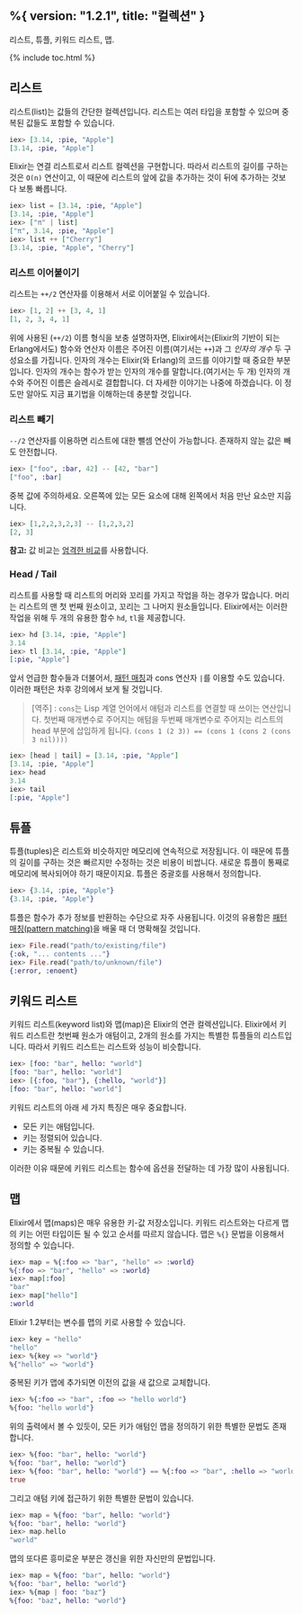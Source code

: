 %{
  version: "1.2.1",
  title: "컬렉션"
}
---

리스트, 튜플, 키워드 리스트, 맵.

{% include toc.html %}

## 리스트

리스트(list)는 값들의 간단한 컬렉션입니다. 리스트는 여러 타입을 포함할 수 있으며 중복된 값들도 포함할 수 있습니다.

```elixir
iex> [3.14, :pie, "Apple"]
[3.14, :pie, "Apple"]
```

Elixir는 연결 리스트로서 리스트 컬렉션을 구현합니다. 따라서 리스트의 길이를 구하는 것은 `O(n)` 연산이고, 이 때문에 리스트의 앞에 값을 추가하는 것이 뒤에 추가하는 것보다 보통 빠릅니다.

```elixir
iex> list = [3.14, :pie, "Apple"]
[3.14, :pie, "Apple"]
iex> ["π" | list]
["π", 3.14, :pie, "Apple"]
iex> list ++ ["Cherry"]
[3.14, :pie, "Apple", "Cherry"]
```


### 리스트 이어붙이기

리스트는 `++/2` 연산자를 이용해서 서로 이어붙일 수 있습니다.

```elixir
iex> [1, 2] ++ [3, 4, 1]
[1, 2, 3, 4, 1]
```

위에 사용된 (`++/2`) 이름 형식을 보충 설명하자면, Elixir에서는(Elixir의 기반이 되는 Erlang에서도) 함수와 연산자 이름은 주어진 이름(여기서는 `++`)과 그 _인자의 개수_ 두 구성요소를 가집니다. 인자의 개수는 Elixir(와 Erlang)의 코드를 이야기할 때 중요한 부분입니다. 인자의 개수는 함수가 받는 인자의 개수를 말합니다.(여기서는 두 개) 인자의 개수와 주어진 이름은 슬레시로 결합합니다. 더 자세한 이야기는 나중에 하겠습니다. 이 정도만 알아도 지금 표기법을 이해하는데 충분할 것입니다.

### 리스트 빼기

`--/2` 연산자를 이용하면 리스트에 대한 뺄셈 연산이 가능합니다. 존재하지 않는 값은 빼도 안전합니다.

```elixir
iex> ["foo", :bar, 42] -- [42, "bar"]
["foo", :bar]
```

중복 값에 주의하세요. 오른쪽에 있는 모든 요소에 대해 왼쪽에서 처음 만난 요소만 지웁니다.

```elixir
iex> [1,2,2,3,2,3] -- [1,2,3,2]
[2, 3]
```

**참고:** 값 비교는 [엄격한 비교](../basics/#comparison)를 사용합니다.

### Head / Tail

리스트를 사용할 때 리스트의 머리와 꼬리를 가지고 작업을 하는 경우가 많습니다. 머리는 리스트의 맨 첫 번째 원소이고, 꼬리는 그 나머지 원소들입니다. Elixir에서는 이러한 작업을 위해 두 개의 유용한 함수 `hd`, `tl`을 제공합니다.

```elixir
iex> hd [3.14, :pie, "Apple"]
3.14
iex> tl [3.14, :pie, "Apple"]
[:pie, "Apple"]
```

앞서 언급한 함수들과 더불어서, [패턴 매칭](../pattern-matching/)과 cons 연산자 `|`를 이용할 수도 있습니다. 이러한 패턴은 차후 강의에서 보게 될 것입니다.

> [역주] : `cons`는 Lisp 계열 언어에서 애텀과 리스트를 연결할 때 쓰이는 연산입니다. 첫번째 매개변수로 주어지는 애텀을 두번째 매개변수로 주어지는 리스트의 head 부분에 삽입하게 됩니다. `(cons 1 (2 3)) == (cons 1 (cons 2 (cons 3 nil))))`

```elixir
iex> [head | tail] = [3.14, :pie, "Apple"]
[3.14, :pie, "Apple"]
iex> head
3.14
iex> tail
[:pie, "Apple"]
```

## 튜플

튜플(tuples)은 리스트와 비슷하지만 메모리에 연속적으로 저장됩니다. 이 때문에 튜플의 길이를 구하는 것은 빠르지만 수정하는 것은 비용이 비쌉니다. 새로운 튜플이 통째로 메모리에 복사되어야 하기 때문이지요. 튜플은 중괄호를 사용해서 정의합니다.

```elixir
iex> {3.14, :pie, "Apple"}
{3.14, :pie, "Apple"}
```

튜플은 함수가 추가 정보를 반환하는 수단으로 자주 사용됩니다. 이것의 유용함은 [패턴 매칭(pattern matching)](../pattern-matching/)을 배울 때 더 명확해질 것입니다.

```elixir
iex> File.read("path/to/existing/file")
{:ok, "... contents ..."}
iex> File.read("path/to/unknown/file")
{:error, :enoent}
```

## 키워드 리스트

키워드 리스트(keyword list)와 맵(map)은 Elixir의 연관 컬렉션입니다. Elixir에서 키워드 리스트란 첫번째 원소가 애텀이고, 2개의 원소를 가지는 특별한 튜플들의 리스트입니다. 따라서 키워드 리스트는 리스트와 성능이 비슷합니다.

```elixir
iex> [foo: "bar", hello: "world"]
[foo: "bar", hello: "world"]
iex> [{:foo, "bar"}, {:hello, "world"}]
[foo: "bar", hello: "world"]
```

키워드 리스트의 아래 세 가지 특징은 매우 중요합니다.

+ 모든 키는 애텀입니다.
+ 키는 정렬되어 있습니다.
+ 키는 중복될 수 있습니다.

이러한 이유 때문에 키워드 리스트는 함수에 옵션을 전달하는 데 가장 많이 사용됩니다.

## 맵

Elixir에서 맵(maps)은 매우 유용한 키-값 저장소입니다. 키워드 리스트와는 다르게 맵의 키는 어떤 타입이든 될 수 있고 순서를 따르지 않습니다. 맵은 `%{}` 문법을 이용해서 정의할 수 있습니다.

```elixir
iex> map = %{:foo => "bar", "hello" => :world}
%{:foo => "bar", "hello" => :world}
iex> map[:foo]
"bar"
iex> map["hello"]
:world
```

Elixir 1.2부터는 변수를 맵의 키로 사용할 수 있습니다.

```elixir
iex> key = "hello"
"hello"
iex> %{key => "world"}
%{"hello" => "world"}
```

중복된 키가 맵에 추가되면 이전의 값을 새 값으로 교체합니다.

```elixir
iex> %{:foo => "bar", :foo => "hello world"}
%{foo: "hello world"}
```

위의 출력에서 볼 수 있듯이, 모든 키가 애텀인 맵을 정의하기 위한 특별한 문법도 존재합니다.

```elixir
iex> %{foo: "bar", hello: "world"}
%{foo: "bar", hello: "world"}
iex> %{foo: "bar", hello: "world"} == %{:foo => "bar", :hello => "world"}
true
```

그리고 애텀 키에 접근하기 위한 특별한 문법이 있습니다.

```elixir
iex> map = %{foo: "bar", hello: "world"}
%{foo: "bar", hello: "world"}
iex> map.hello
"world"
```

맵의 또다른 흥미로운 부분은 갱신을 위한 자신만의 문법입니다.

```elixir
iex> map = %{foo: "bar", hello: "world"}
%{foo: "bar", hello: "world"}
iex> %{map | foo: "baz"}
%{foo: "baz", hello: "world"}
```
